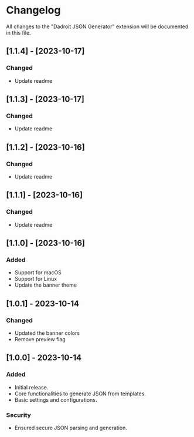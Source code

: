 # Changelog

All changes to the "Dadroit JSON Generator" extension will be documented in this file.

## [1.1.4] - [2023-10-17]

### Changed

- Update readme

## [1.1.3] - [2023-10-17]

### Changed

- Update readme

## [1.1.2] - [2023-10-16]

### Changed

- Update readme

## [1.1.1] - [2023-10-16]

### Changed

- Update readme

## [1.1.0] - [2023-10-16]

### Added

- Support for macOS
- Support for Linux
- Update the banner theme 

## [1.0.1] - 2023-10-14

### Changed

- Updated the banner colors
- Remove preview flag   

## [1.0.0] - 2023-10-14

### Added

- Initial release.
- Core functionalities to generate JSON from templates.
- Basic settings and configurations.

### Security

- Ensured secure JSON parsing and generation.
